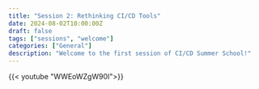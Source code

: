 ```yaml
---
title: "Session 2: Rethinking CI/CD Tools"
date: 2024-08-02T10:00:00Z
draft: false
tags: ["sessions", "welcome"]
categories: ["General"]
description: "Welcome to the first session of CI/CD Summer School!"
---
```


{{< youtube "WWEoWZgW90I">}}

